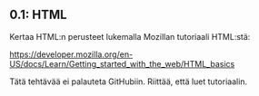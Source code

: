 ## 0.1: HTML

Kertaa HTML:n perusteet lukemalla Mozillan tutoriaali HTML:stä:

https://developer.mozilla.org/en-US/docs/Learn/Getting_started_with_the_web/HTML_basics

Tätä tehtävää ei palauteta GitHubiin. Riittää, että luet tutoriaalin.

